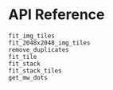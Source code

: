 # API Reference

```@docs
fit_img_tiles
fit_2048x2048_img_tiles
remove_duplicates
fit_tile
fit_stack
fit_stack_tiles
get_mw_dots
```